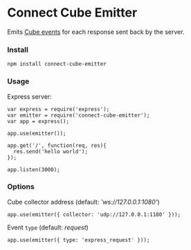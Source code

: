 # Connect Cube Emitter

Emits [Cube events](https://github.com/square/cube/wiki/Emitter) for each response sent back by the server.

### Install

    npm install connect-cube-emitter

### Usage

Express server:

    var express = require('express');
    var emitter = require('connect-cube-emitter');
    var app = express();

    app.use(emitter());

    app.get('/', function(req, res){
      res.send('hello world');
    });

    app.listen(3000);


### Options

Cube collector address (default: *'ws://127.0.0.1:1080'*)

    app.use(emitter({ collector: 'udp://127.0.0.1:1180' }));


Event ```type``` (default: *request*)

    app.use(emitter({ type: 'express_request' }));
